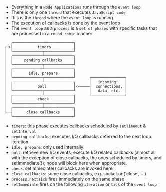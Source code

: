 - Everything in a `Node Applications` runs through the `event loop`
- There is only one `thread` that executes `JavaScript code`
- this is the `thread` where the `event loop` is running
- The execution of callbacks is done by the event loop
- The `event loop` as a `process` is a `set of phases` with specific tasks that are processed in a `round-robin` manner

```
   ┌───────────────────────────┐
┌─>│           timers          │
│  └─────────────┬─────────────┘
│  ┌─────────────┴─────────────┐
│  │     pending callbacks     │
│  └─────────────┬─────────────┘
│  ┌─────────────┴─────────────┐
│  │       idle, prepare       │
│  └─────────────┬─────────────┘      ┌───────────────┐
│  ┌─────────────┴─────────────┐      │   incoming:   │
│  │           poll            │<─────┤  connections, │
│  └─────────────┬─────────────┘      │   data, etc.  │
│  ┌─────────────┴─────────────┐      └───────────────┘
│  │           check           │
│  └─────────────┬─────────────┘
│  ┌─────────────┴─────────────┐
└──┤      close callbacks      │
   └───────────────────────────┘
```
- `timers`: this phase executes callbacks scheduled by `setTimeout` & `setInterval`
- `pending callbacks`: executes I/O callbacks deferred to the next loop iteration
- `idle, prepare`: only used internally
- `poll`: retrieve new I/O events; execute I/O related callbacks (almost all with the exception of close callbacks, the ones scheduled by timers, and setImmediate()); node will block here when appropriate.
- `check`: setImmediate() callbacks are invoked here
- `close callbacks`: some close callbacks, e.g. socket.on('close', ...)
- `process.nextTick` fires immediately on the same phase
- `setImmediate` fires on the following `iteration` or `tick` of the `event loop`
